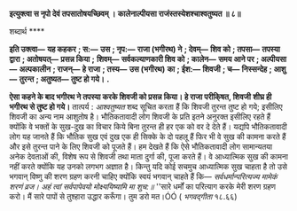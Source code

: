 **इत्युक्त्वा स नृपो देवं तपसातोषयच्छिवम् ।** **कालेनाल्पीयसा राजंस्तस्येशश्चाश्वतुष्यत ॥ ८॥** 

शब्दार्थ **** 

**इति उक्त्वा—** **यह कहकर** **; स:—** **उस** **; नृप:—** **राजा (भगीरथ) ने** **; देवम्—** **शिव को** **; तपसा—** **तपस्या द्वारा** **; अतोषयत्—** **प्रसन्न किया** **;** **शिवम्—** **सर्वकल्याणकारी शिव को** **; कालेन—** **समय आने पर** **; अल्पीयसा—** **अल्पकालीन** **; राजन्—** **हे राजा** **; तस्य—** **उस (भगीरथ)** **का** **; ईश:—** **शिवजी** **; च—** **निस्सन्देह** **; आशु—** **तुरन्त** **; अतुष्यत—** **तुष्ट हो गये।** **.** 

**ऐसा कहने के बाद भगीरथ ने तपस्या करके शिवजी को प्रसन्न किया। हे राजा परीकि्षत, शिवजी** **शीघ्र ही भगीरथ से तुष्ट हो गये।** तात्पर्य : *आश्वतुष्यत* शब्द सूचित करता हैं कि शिवजी तुरन्त तुष्ट हो गये; इसीलिए शिवजी का अन्य नाम आशुतोष है। भौतिकतावादी लोग शिवजी के प्रति इतने अनुरक्त इसीलिए रहते हैं क्योंकि वे भक्तों के सुख-दुख का विचार किये बिना तुरन्त ही हर एक को वर दे देते हैं। यद्यपि भौतिकतावादी लोग यह जानते हैं कि भौतिक सुख एवं दुख एक ही सिक्के के दो पहलू हैं फिर भी वे सुख की कामना करते हैं और इसे तुरन्त पाने के लिए शिवजी को पूजते हैं। हम देखते हैं कि ऐसे भौतिकतावादी लोग सामान्यतया अनेक देवताओं की, विशेष रूप से शिवजी तथा माता दुर्गा की, पूजा करते हैं। वे आध्यात्मिक सुख की कामना नहीं करते क्योंकि यह उनको लगभग अज्ञात है। किन्तु यदि कोई सचमुच आध्यात्मिक सुख चाहता है तो उसे भगवान् विष्णु की शरण ग्रहण करनी चाहिए क्योंकि स्वयं भगवान् चाहते हैं कि— *सर्वधर्मान्परित्यज्य मामेकं शरणं व्रज।* *अहं त्वां सर्वपापेवयो मोक्ष्ययिष्यामि मा शुच:॥* ''सारे धर्मों का परित्याग करके मेरी शरण ग्रहण करो। मैं सारे पापों से तुश्हारा उद्धार करूँगा। तुम डरो मत।ÓÓ ( *भगवद्गीता* १८.६६)  